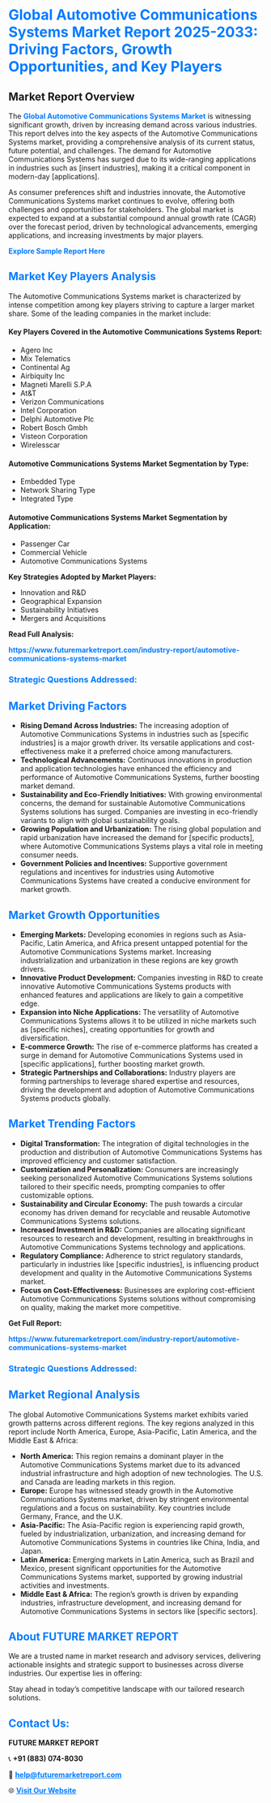 <h1 style="color: #007BFF;">Global Automotive Communications Systems Market Report 2025-2033: Driving Factors, Growth Opportunities, and Key Players</h1>

<section id="overview">
<h2>Market Report Overview</h2>
<p>The <a href="https://www.futuremarketreport.com/industry-report/automotive-communications-systems-market" style="color: #007BFF; text-decoration: none;"><strong>Global Automotive Communications Systems Market</strong></a> is witnessing significant growth, driven by increasing demand across various industries. This report delves into the key aspects of the Automotive Communications Systems market, providing a comprehensive analysis of its current status, future potential, and challenges. The demand for Automotive Communications Systems has surged due to its wide-ranging applications in industries such as [insert industries], making it a critical component in modern-day [applications].</p>
<p>As consumer preferences shift and industries innovate, the Automotive Communications Systems market continues to evolve, offering both challenges and opportunities for stakeholders. The global market is expected to expand at a substantial compound annual growth rate (CAGR) over the forecast period, driven by technological advancements, emerging applications, and increasing investments by major players.</p>
</section>

<section id="overview">
<p><a href="https://www.futuremarketreport.com/request-sample/reportId=126230" style="color: #007BFF; text-decoration: none;"><strong>Explore Sample Report Here</strong></a></p>
</section>

<section id="key-players">
<h2 style="color: #007BFF;">Market Key Players Analysis</h2>
<p>The Automotive Communications Systems market is characterized by intense competition among key players striving to capture a larger market share. Some of the leading companies in the market include:</p>
<h4>Key Players Covered in the Automotive Communications Systems Report:</h4>
<ul><li>Agero Inc</li><li>Mix Telematics</li><li>Continental Ag</li><li>Airbiquity Inc</li><li>Magneti Marelli S.P.A</li><li>At&amp;T</li><li>Verizon Communications</li><li>Intel Corporation</li><li>Delphi Automotive Plc</li><li>Robert Bosch Gmbh</li><li>Visteon Corporation</li><li>Wirelesscar</li></ul>
<h4>Automotive Communications Systems Market Segmentation by Type:</h4>
<ul><li>Embedded Type</li><li>Network Sharing Type</li><li>Integrated Type</li></ul>

<h4>Automotive Communications Systems Market Segmentation by Application:</h4>
<ul><li>Passenger Car</li><li>Commercial Vehicle</li><li>Automotive Communications Systems</li></ul>
<p><strong>Key Strategies Adopted by Market Players:</strong></p>
<ul>
<li>Innovation and R&D</li>
<li>Geographical Expansion</li>
<li>Sustainability Initiatives</li>
<li>Mergers and Acquisitions</li>
</ul>
</section>

<section>
<p><strong>Read Full Analysis: </strong></p><a href="https://www.futuremarketreport.com/industry-report/automotive-communications-systems-market" style="color: #007BFF; text-decoration: none;"><strong>https://www.futuremarketreport.com/industry-report/automotive-communications-systems-market</strong></a>
<h3 style="color: #007BFF;">Strategic Questions Addressed:</h3>
</section>

<section id="driving-factors">
<h2 style="color: #007BFF;">Market Driving Factors</h2>
<ul>
<li><strong>Rising Demand Across Industries:</strong> The increasing adoption of Automotive Communications Systems in industries such as [specific industries] is a major growth driver. Its versatile applications and cost-effectiveness make it a preferred choice among manufacturers.</li>
<li><strong>Technological Advancements:</strong> Continuous innovations in production and application technologies have enhanced the efficiency and performance of Automotive Communications Systems, further boosting market demand.</li>
<li><strong>Sustainability and Eco-Friendly Initiatives:</strong> With growing environmental concerns, the demand for sustainable Automotive Communications Systems solutions has surged. Companies are investing in eco-friendly variants to align with global sustainability goals.</li>
<li><strong>Growing Population and Urbanization:</strong> The rising global population and rapid urbanization have increased the demand for [specific products], where Automotive Communications Systems plays a vital role in meeting consumer needs.</li>
<li><strong>Government Policies and Incentives:</strong> Supportive government regulations and incentives for industries using Automotive Communications Systems have created a conducive environment for market growth.</li>
</ul>
</section>

<section id="growth-opportunities">
<h2 style="color: #007BFF;">Market Growth Opportunities</h2>
<ul>
<li><strong>Emerging Markets:</strong> Developing economies in regions such as Asia-Pacific, Latin America, and Africa present untapped potential for the Automotive Communications Systems market. Increasing industrialization and urbanization in these regions are key growth drivers.</li>
<li><strong>Innovative Product Development:</strong> Companies investing in R&D to create innovative Automotive Communications Systems products with enhanced features and applications are likely to gain a competitive edge.</li>
<li><strong>Expansion into Niche Applications:</strong> The versatility of Automotive Communications Systems allows it to be utilized in niche markets such as [specific niches], creating opportunities for growth and diversification.</li>
<li><strong>E-commerce Growth:</strong> The rise of e-commerce platforms has created a surge in demand for Automotive Communications Systems used in [specific applications], further boosting market growth.</li>
<li><strong>Strategic Partnerships and Collaborations:</strong> Industry players are forming partnerships to leverage shared expertise and resources, driving the development and adoption of Automotive Communications Systems products globally.</li>
</ul>
</section>

<section id="trending-factors">
<h2 style="color: #007BFF;">Market Trending Factors</h2>
<ul>
<li><strong>Digital Transformation:</strong> The integration of digital technologies in the production and distribution of Automotive Communications Systems has improved efficiency and customer satisfaction.</li>
<li><strong>Customization and Personalization:</strong> Consumers are increasingly seeking personalized Automotive Communications Systems solutions tailored to their specific needs, prompting companies to offer customizable options.</li>
<li><strong>Sustainability and Circular Economy:</strong> The push towards a circular economy has driven demand for recyclable and reusable Automotive Communications Systems solutions.</li>
<li><strong>Increased Investment in R&D:</strong> Companies are allocating significant resources to research and development, resulting in breakthroughs in Automotive Communications Systems technology and applications.</li>
<li><strong>Regulatory Compliance:</strong> Adherence to strict regulatory standards, particularly in industries like [specific industries], is influencing product development and quality in the Automotive Communications Systems market.</li>
<li><strong>Focus on Cost-Effectiveness:</strong> Businesses are exploring cost-efficient Automotive Communications Systems solutions without compromising on quality, making the market more competitive.</li>
</ul>
</section>

<section>
<p><strong>Get Full Report: </strong></p><a href="https://www.futuremarketreport.com/industry-report/automotive-communications-systems-market" style="color: #007BFF; text-decoration: none;"><strong>https://www.futuremarketreport.com/industry-report/automotive-communications-systems-market</strong></a>
<h3 style="color: #007BFF;">Strategic Questions Addressed:</h3>
</section>


<section id="regional-analysis">
<h2 style="color: #007BFF;">Market Regional Analysis</h2>
<p>The global Automotive Communications Systems market exhibits varied growth patterns across different regions. The key regions analyzed in this report include North America, Europe, Asia-Pacific, Latin America, and the Middle East & Africa:</p>
<ul>
<li><strong>North America:</strong> This region remains a dominant player in the Automotive Communications Systems market due to its advanced industrial infrastructure and high adoption of new technologies. The U.S. and Canada are leading markets in this region.</li>
<li><strong>Europe:</strong> Europe has witnessed steady growth in the Automotive Communications Systems market, driven by stringent environmental regulations and a focus on sustainability. Key countries include Germany, France, and the U.K.</li>
<li><strong>Asia-Pacific:</strong> The Asia-Pacific region is experiencing rapid growth, fueled by industrialization, urbanization, and increasing demand for Automotive Communications Systems in countries like China, India, and Japan.</li>
<li><strong>Latin America:</strong> Emerging markets in Latin America, such as Brazil and Mexico, present significant opportunities for the Automotive Communications Systems market, supported by growing industrial activities and investments.</li>
<li><strong>Middle East & Africa:</strong> The region’s growth is driven by expanding industries, infrastructure development, and increasing demand for Automotive Communications Systems in sectors like [specific sectors].</li>
</ul>
</section>

<footer>
<h2 style="color: #007BFF;">About FUTURE MARKET REPORT</h2>
<p>We are a trusted name in market research and advisory services, delivering actionable insights and strategic support to businesses across diverse industries. Our expertise lies in offering:</p>

<p>Stay ahead in today’s competitive landscape with our tailored research solutions.</p>

<h2 style="color: #007BFF;">Contact Us:</h2>
<p><strong>FUTURE MARKET REPORT</strong></p>
<p>📞 <strong>+91 (883) 074-8030</strong></p>
<p>📧 <strong><a href="mailto:help@futuremarketreport.com" style="color: #007BFF;">help@futuremarketreport.com</a></strong></p>
<p>🌐 <strong><a href="https://www.futuremarketreport.com/" style="color: #007BFF;">Visit Our Website</a></strong></p>
</footer>